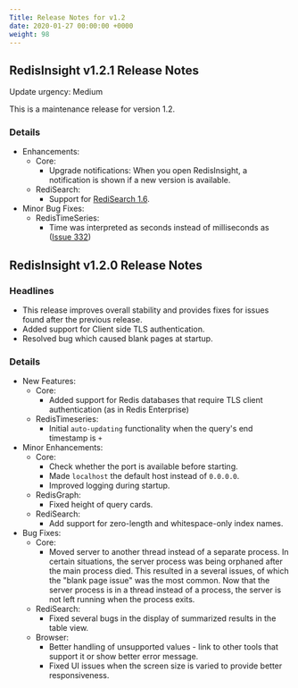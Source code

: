 ```yaml
---
Title: Release Notes for v1.2
date: 2020-01-27 00:00:00 +0000
weight: 98
---
```

## RedisInsight v1.2.1 Release Notes

Update urgency: Medium

This is a maintenance release for version 1.2.

### Details

- Enhancements:
   - Core:
      - Upgrade notifications: When you open RedisInsight, a notification is shown if a new version is available.
   - RediSearch:
      - Support for [RediSearch 1.6](https://github.com/RediSearch/RediSearch/releases/tag/v1.6.7).
- Minor Bug Fixes:
   - RedisTimeSeries:
      - Time was interpreted as seconds instead of milliseconds as ([Issue 332](https://github.com/RedisTimeSeries/RedisTimeSeries/issues/332))

## RedisInsight v1.2.0 Release Notes

### Headlines

- This release improves overall stability and provides fixes for issues found after the previous release.
- Added support for Client side TLS authentication.
- Resolved bug which caused blank pages at startup.

### Details

- New Features:
    - Core:
        - Added support for Redis databases that require TLS client authentication (as in Redis Enterprise)
    - RedisTimeseries:
        - Initial `auto-updating` functionality when the query's end timestamp is `+`
- Minor Enhancements:
    - Core:
        - Check whether the port is available before starting.
        - Made `localhost` the default host instead of `0.0.0.0`.
        - Improved logging during startup.
    - RedisGraph:
        - Fixed height of query cards.
    - RediSearch:
        - Add support for zero-length and whitespace-only index names.
- Bug Fixes:
    - Core:
        - Moved server to another thread instead of a separate process.
        In certain situations, the server process was being orphaned after the main process died. This resulted in a several issues, of which the "blank page issue" was the most common. Now that the server process is in a thread instead of a process, the server is not left running when the process exits.
    - RediSearch:
        - Fixed several bugs in the display of summarized results in the table view.
    - Browser:
        - Better handling of unsupported values - link to other tools that support it or show better error message.
        - Fixed UI issues when the screen size is varied to provide better responsiveness.
